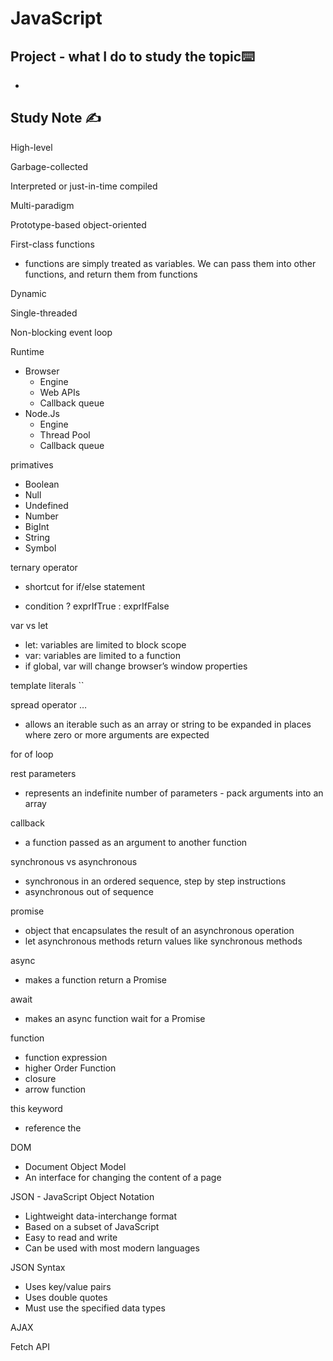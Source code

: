 # JavaScript

## Project  - what I do to study the topic⌨️

- 

## Study Note ✍️

High-level

Garbage-collected

Interpreted or just-in-time compiled

Multi-paradigm

Prototype-based object-oriented

First-class functions

- functions are simply treated as variables. We can pass them into other functions, and return them from functions

Dynamic

Single-threaded

Non-blocking event loop

Runtime

- Browser
  - Engine
  - Web APIs
  - Callback queue
- Node.Js
  - Engine
  - Thread Pool
  - Callback queue

primatives

- Boolean
- Null
- Undefined
- Number
- BigInt
- String
- Symbol

ternary operator 

- shortcut for if/else statement

- condition ? exprIfTrue : exprIfFalse

var vs let

- let: variables are limited to block scope
- var: variables are limited to a function
- if global, var will change browser’s window properties

template literals ``

spread operator …

- allows an iterable such as an array or string to be expanded in places where zero or more arguments are expected

for of loop

rest parameters

- represents an indefinite number of parameters - pack arguments into an array

callback

- a function passed as an argument to another function

synchronous vs asynchronous

- synchronous in an ordered sequence, step by step instructions
- asynchronous out of sequence

promise

- object that encapsulates the result of an asynchronous operation
- let asynchronous methods return values like synchronous methods

async

- makes a function return a Promise

await

- makes an async function wait for a Promise

function

- function expression
- higher Order Function
- closure
- arrow function

this keyword

- reference the 

DOM

- Document Object Model
- An interface for changing the content of a page

JSON - JavaScript Object Notation

- Lightweight data-interchange format
- Based on a subset of JavaScript
- Easy to read and write
- Can be used with most modern languages

JSON Syntax

- Uses key/value pairs
- Uses double quotes
- Must use the specified data types

AJAX

Fetch API
